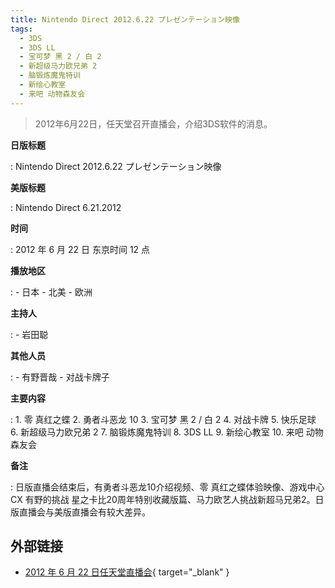 ```yaml
---
title: Nintendo Direct 2012.6.22 プレゼンテーション映像
tags:
  - 3DS
  - 3DS LL
  - 宝可梦 黑 2 / 白 2
  - 新超级马力欧兄弟 2
  - 脑锻炼魔鬼特训
  - 新绘心教室
  - 来吧 动物森友会
---
```


> 2012年6月22日，任天堂召开直播会，介绍3DS软件的消息。

**日版标题**

:	Nintendo Direct 2012.6.22 プレゼンテーション映像

**美版标题**

:	Nintendo Direct 6.21.2012

**时间**

:	2012 年 6 月 22 日 东京时间 12 点

**播放地区**

:	- 日本
	- 北美
	- 欧洲

**主持人**

:	- 岩田聪

**其他人员**

:	- 有野晋哉
	- 对战卡牌子

**主要内容**

:	1. 零 真红之蝶
	2. 勇者斗恶龙 10
	3. 宝可梦 黑 2 / 白 2
	4. 对战卡牌
	5. 快乐足球
	6. 新超级马力欧兄弟 2
	7. 脑锻炼魔鬼特训
	8. 3DS LL
	9. 新绘心教室
	10. 来吧 动物森友会

**备注**

:	日版直播会结束后，有勇者斗恶龙10介绍视频、零 真红之蝶体验映像、游戏中心CX 有野的挑战 星之卡比20周年特别收藏版篇、马力欧艺人挑战新超马兄弟2。日版直播会与美版直播会有较大差异。

## 外部链接

- [2012 年 6 月 22 日任天堂直播会](https://www.bilibili.com/video/BV1FJ411R7sc/){ target="_blank" }
